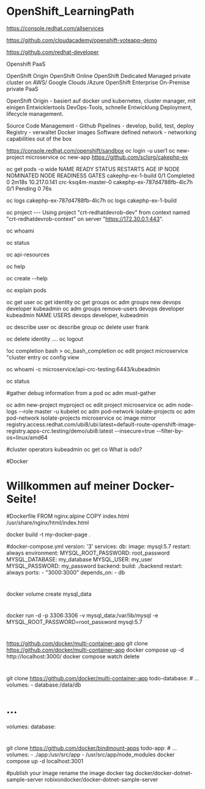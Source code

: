 # OpenShift_LearningPath

https://console.redhat.com/allservices

https://github.com/cloudacademy/openshift-voteapp-demo

https://github.com/redhat-developer

Openshift PaaS

OpenShift Origin
OpenShift Online
OpenShift Dedicated Managed private cluster on AWS/ Google Clouds /Azure
OpenShift Enterprise On-Premise private PaaS

OpenShift Origin - basiert auf docker und kubernetes, cluster manager, mit einigen Entwicklertools DevOps-Tools, schnelle Entwicklung Deployment, lifecycle management.

Source Code Management - Github
Pipelines - develop, build, test, deploy
Registry - verwaltet Docker images
Software defined network - networking capabilities out of the box

https://console.redhat.com/openshift/sandbox
oc login -u user1
oc new-project microservice
oc new-app https://github.com/sclorg/cakephp-ex

oc get pods -o wide
NAME                          READY   STATUS      RESTARTS   AGE     IP             NODE                 NOMINATED NODE   READINESS GATES
cakephp-ex-1-build            0/1     Completed   0          2m18s   10.217.0.141   crc-ksq4m-master-0   <none>           <none>
cakephp-ex-787d4788fb-4lc7h   0/1     Pending     0          76s     <none>         <none>               <none>           <none>

oc logs cakephp-ex-787d4788fb-4lc7h
oc logs cakephp-ex-1-build

oc project --- Using project "crt-redhatdevrob-dev" from context named "crt-redhatdevrob-context" on server "https://172.30.0.1:443".

oc whoami

oc status

oc api-resources

oc help

oc create --help

oc explain pods

oc get user
oc get identity
oc get groups
oc adm groups new devops developer kubeadmin
oc adm groups remove-users devops developer kubeadmin
NAME     USERS
devops   developer, kubeadmin

oc describe user
oc describe group
oc delete user frank

oc delete identity ....
oc logout

!oc completion bash > oc_bash_completion
oc edit project microservice
"cluster entry
oc config view

oc whoami -c
microservice/api-crc-testing:6443/kubeadmin

oc status

#gather debug information from a pod
oc adm must-gather

oc adm new-project myproject
oc edit project microservice
oc adm node-logs --role master -u kubelet
oc adm pod-network isolate-projects
oc adm pod-network isolate-projects microservice
oc image mirror registry.access.redhat.com/ubi8/ubi:latest=default-route-openshift-image-registry.apps-crc.testing/demo/ubi8:latest --insecure=true --filter-by-os=linux/amd64

#cluster operators kubeadmin
oc get co
What is odo?

#Docker
<!DOCTYPE html>
<html>
<head>
    <title>Meine Docker-Seite</title>
</head>
<body>
    <h1>Willkommen auf meiner Docker-Seite!</h1>
</body>
</html>


#Dockerfile
FROM nginx:alpine
COPY index.html /usr/share/nginx/html/index.html

docker build -t my-docker-page .


#docker-compose.yml
version: '3'
services:
  db:
    image: mysql:5.7
    restart: always
    environment:
      MYSQL_ROOT_PASSWORD: root_password
      MYSQL_DATABASE: my_database
      MYSQL_USER: my_user
      MYSQL_PASSWORD: my_password
  backend:
    build: ./backend
    restart: always
    ports:
      - "3000:3000"
    depends_on:
      - db

#
docker volume create mysql_data

#
docker run -d -p 3306:3306 -v mysql_data:/var/lib/mysql -e MYSQL_ROOT_PASSWORD=root_password mysql:5.7


#
https://github.com/docker/multi-container-app
git clone https://github.com/docker/multi-container-app
docker compose up -d
http://localhost:3000/
docker compose watch
delete
#
git clone https://github.com/docker/multi-container-app
todo-database:
    # ...
    volumes:
      - database:/data/db
                      
# ...
volumes:
  database:

#
git clone https://github.com/docker/bindmount-apps
todo-app:
    # ...
    volumes:
      - ./app:/usr/src/app
      - /usr/src/app/node_modules
docker compose up -d
localhost:3001

#publish your image
rename the image
docker tag docker/docker-dotnet-sample-server robixondocker/docker-dotnet-sample-server







  











